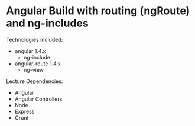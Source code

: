 # Angular Build with routing (ngRoute) and ng-includes

Technologies included:
- angular 1.4.x
  - ng-include
- angular-route 1.4.x
  - ng-view

Lecture Dependencies:
- Angular
- Angular Controllers
- Node
- Express
- Grunt
